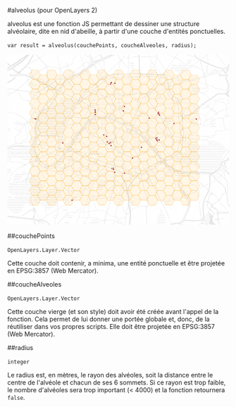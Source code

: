 #alveolus (pour OpenLayers 2)

alveolus est une fonction JS permettant de dessiner une structure alvéolaire, dite en nid d'abeille, à partir d'une couche d'entités ponctuelles.

`var result = alveolus(couchePoints, coucheAlveoles, radius);`

![Screenshot](https://github.com/adrienvh/alveolus/blob/master/doc/screenshot.png "Screenshot")

##couchePoints

`OpenLayers.Layer.Vector`

Cette couche doit contenir, a minima, une entité ponctuelle et être projetée en EPSG:3857 (Web Mercator).

##coucheAlveoles

`OpenLayers.Layer.Vector`

Cette couche vierge (et son style) doit avoir été créée avant l'appel de la fonction. Cela permet de lui donner une portée globale et, donc, de la réutiliser dans vos propres scripts.
Elle doit être projetée en EPSG:3857 (Web Mercator).

##radius

`integer`

Le radius est, en mètres, le rayon des alvéoles, soit la distance entre le centre de l'alvéole et chacun de ses 6 sommets.
Si ce rayon est trop faible, le nombre d'alvéoles sera trop important (< 4000) et la fonction retournera `false`.